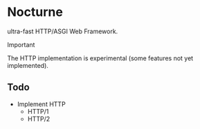 # Nocturne
ultra-fast HTTP/ASGI Web Framework.

> [!IMPORTANT]
> The HTTP implementation is experimental (some features not yet implemented).
## Todo
- Implement HTTP
  - HTTP/1
  - HTTP/2
